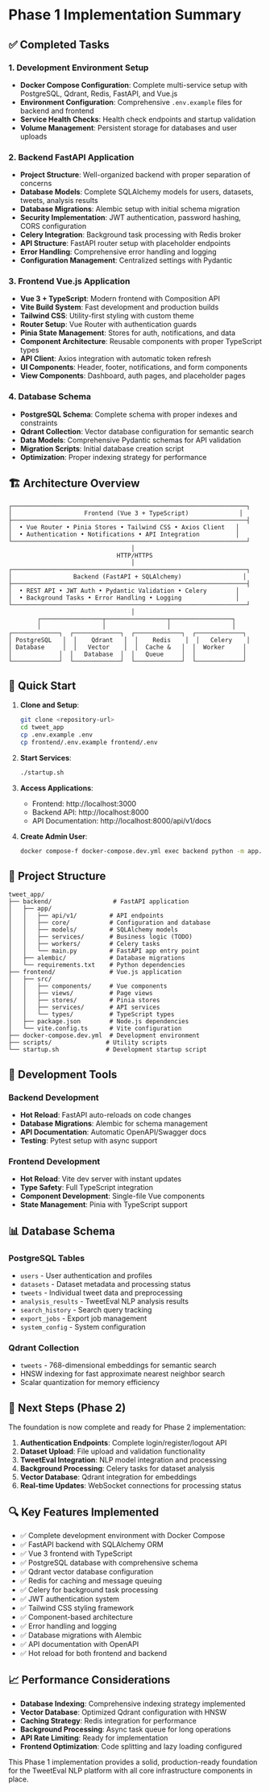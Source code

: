 # Phase 1 Implementation Summary

## ✅ Completed Tasks

### 1. Development Environment Setup
- **Docker Compose Configuration**: Complete multi-service setup with PostgreSQL, Qdrant, Redis, FastAPI, and Vue.js
- **Environment Configuration**: Comprehensive `.env.example` files for backend and frontend
- **Service Health Checks**: Health check endpoints and startup validation
- **Volume Management**: Persistent storage for databases and user uploads

### 2. Backend FastAPI Application
- **Project Structure**: Well-organized backend with proper separation of concerns
- **Database Models**: Complete SQLAlchemy models for users, datasets, tweets, analysis results
- **Database Migrations**: Alembic setup with initial schema migration
- **Security Implementation**: JWT authentication, password hashing, CORS configuration
- **Celery Integration**: Background task processing with Redis broker
- **API Structure**: FastAPI router setup with placeholder endpoints
- **Error Handling**: Comprehensive error handling and logging
- **Configuration Management**: Centralized settings with Pydantic

### 3. Frontend Vue.js Application
- **Vue 3 + TypeScript**: Modern frontend with Composition API
- **Vite Build System**: Fast development and production builds
- **Tailwind CSS**: Utility-first styling with custom theme
- **Router Setup**: Vue Router with authentication guards
- **Pinia State Management**: Stores for auth, notifications, and data
- **Component Architecture**: Reusable components with proper TypeScript types
- **API Client**: Axios integration with automatic token refresh
- **UI Components**: Header, footer, notifications, and form components
- **View Components**: Dashboard, auth pages, and placeholder pages

### 4. Database Schema
- **PostgreSQL Schema**: Complete schema with proper indexes and constraints
- **Qdrant Collection**: Vector database configuration for semantic search
- **Data Models**: Comprehensive Pydantic schemas for API validation
- **Migration Scripts**: Initial database creation script
- **Optimization**: Proper indexing strategy for performance

## 🏗️ Architecture Overview

```
┌─────────────────────────────────────────────────────────────────┐
│                    Frontend (Vue 3 + TypeScript)              │
├─────────────────────────────────────────────────────────────────┤
│  • Vue Router • Pinia Stores • Tailwind CSS • Axios Client   │
│  • Authentication • Notifications • API Integration          │
└─────────────────────────────────────────────────────────────────┘
                                  │
                              HTTP/HTTPS
                                  │
┌─────────────────────────────────────────────────────────────────┐
│                 Backend (FastAPI + SQLAlchemy)                 │
├─────────────────────────────────────────────────────────────────┤
│  • REST API • JWT Auth • Pydantic Validation • Celery        │
│  • Background Tasks • Error Handling • Logging               │
└─────────────────────────────────────────────────────────────────┘
                                  │
        ┌─────────────────┬─────────────────┬─────────────────┐
        │                 │                 │                 │
┌─────────────┐  ┌─────────────┐  ┌─────────────┐  ┌─────────────┐
│ PostgreSQL   │  │    Qdrant   │  │    Redis    │  │   Celery    │
│ Database     │  │   Vector    │  │  Cache &   │  │  Worker     │
│             │  │   Database  │  │   Queue     │  │             │
└─────────────┘  └─────────────┘  └─────────────┘  └─────────────┘
```

## 🚀 Quick Start

1. **Clone and Setup**:
   ```bash
   git clone <repository-url>
   cd tweet_app
   cp .env.example .env
   cp frontend/.env.example frontend/.env
   ```

2. **Start Services**:
   ```bash
   ./startup.sh
   ```

3. **Access Applications**:
   - Frontend: http://localhost:3000
   - Backend API: http://localhost:8000
   - API Documentation: http://localhost:8000/api/v1/docs

4. **Create Admin User**:
   ```bash
   docker compose-f docker-compose.dev.yml exec backend python -m app.scripts.create_admin
   ```

## 📁 Project Structure

```
tweet_app/
├── backend/                 # FastAPI application
│   ├── app/
│   │   ├── api/v1/         # API endpoints
│   │   ├── core/           # Configuration and database
│   │   ├── models/         # SQLAlchemy models
│   │   ├── services/       # Business logic (TODO)
│   │   ├── workers/        # Celery tasks
│   │   └── main.py         # FastAPI app entry point
│   ├── alembic/            # Database migrations
│   └── requirements.txt    # Python dependencies
├── frontend/               # Vue.js application
│   ├── src/
│   │   ├── components/     # Vue components
│   │   ├── views/          # Page views
│   │   ├── stores/         # Pinia stores
│   │   ├── services/       # API services
│   │   └── types/          # TypeScript types
│   ├── package.json        # Node.js dependencies
│   └── vite.config.ts      # Vite configuration
├── docker-compose.dev.yml  # Development environment
├── scripts/               # Utility scripts
└── startup.sh             # Development startup script
```

## 🔧 Development Tools

### Backend Development
- **Hot Reload**: FastAPI auto-reloads on code changes
- **Database Migrations**: Alembic for schema management
- **API Documentation**: Automatic OpenAPI/Swagger docs
- **Testing**: Pytest setup with async support

### Frontend Development
- **Hot Reload**: Vite dev server with instant updates
- **Type Safety**: Full TypeScript integration
- **Component Development**: Single-file Vue components
- **State Management**: Pinia with TypeScript support

## 📊 Database Schema

### PostgreSQL Tables
- `users` - User authentication and profiles
- `datasets` - Dataset metadata and processing status
- `tweets` - Individual tweet data and preprocessing
- `analysis_results` - TweetEval NLP analysis results
- `search_history` - Search query tracking
- `export_jobs` - Export job management
- `system_config` - System configuration

### Qdrant Collection
- `tweets` - 768-dimensional embeddings for semantic search
- HNSW indexing for fast approximate nearest neighbor search
- Scalar quantization for memory efficiency

## 🎯 Next Steps (Phase 2)

The foundation is now complete and ready for Phase 2 implementation:

1. **Authentication Endpoints**: Complete login/register/logout API
2. **Dataset Upload**: File upload and validation functionality
3. **TweetEval Integration**: NLP model integration and processing
4. **Background Processing**: Celery tasks for dataset analysis
5. **Vector Database**: Qdrant integration for embeddings
6. **Real-time Updates**: WebSocket connections for processing status

## 🔍 Key Features Implemented

- ✅ Complete development environment with Docker Compose
- ✅ FastAPI backend with SQLAlchemy ORM
- ✅ Vue 3 frontend with TypeScript
- ✅ PostgreSQL database with comprehensive schema
- ✅ Qdrant vector database configuration
- ✅ Redis for caching and message queuing
- ✅ Celery for background task processing
- ✅ JWT authentication system
- ✅ Tailwind CSS styling framework
- ✅ Component-based architecture
- ✅ Error handling and logging
- ✅ Database migrations with Alembic
- ✅ API documentation with OpenAPI
- ✅ Hot reload for both frontend and backend

## 📈 Performance Considerations

- **Database Indexing**: Comprehensive indexing strategy implemented
- **Vector Database**: Optimized Qdrant configuration with HNSW
- **Caching Strategy**: Redis integration for performance
- **Background Processing**: Async task queue for long operations
- **API Rate Limiting**: Ready for implementation
- **Frontend Optimization**: Code splitting and lazy loading configured

This Phase 1 implementation provides a solid, production-ready foundation for the TweetEval NLP platform with all core infrastructure components in place.